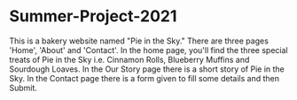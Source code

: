 # Summer-Project-2021
This is a bakery website named "Pie in the Sky." There are three pages 'Home', 'About' and 'Contact'. In the home page, you'll find the three special treats of Pie in the Sky i.e. Cinnamon Rolls, Blueberry Muffins and Sourdough Loaves. In the Our Story page there is a short story of Pie in the Sky. In the Contact page there is a form given to fill some details and then Submit.
